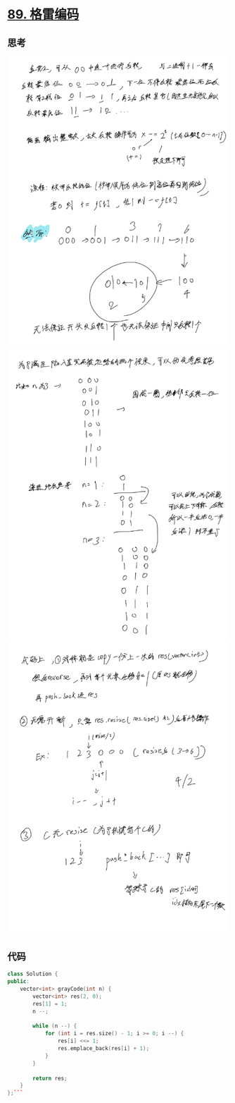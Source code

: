 # [89. 格雷编码](https://leetcode.cn/problems/gray-code/description/)

## 思考

![](../images/110.png)
![](../images/111.png)
![](../images/112.png)

## 代码

```c++
class Solution {
public:
    vector<int> grayCode(int n) {
        vector<int> res(2, 0);
        res[1] = 1;
        n --;
        
        while (n --) {
            for (int i = res.size() - 1; i >= 0; i --) {
                res[i] <<= 1;
                res.emplace_back(res[i] + 1);
            }
        }

        return res;
    }
};```
